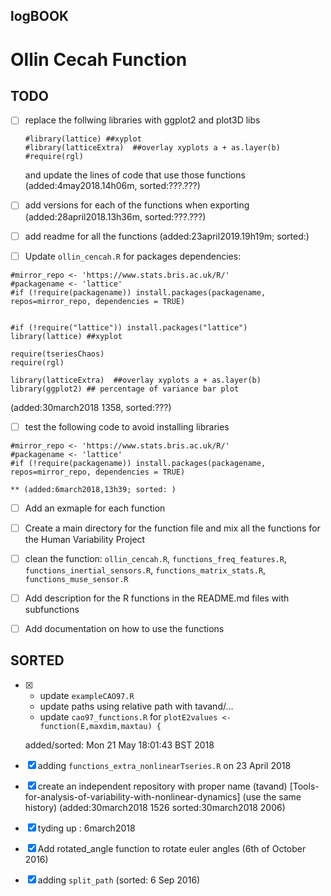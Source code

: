logBOOK
---



# Ollin Cecah Function

## TODO


* [ ] replace the follwing libraries with ggplot2 and plot3D libs
	```
	#library(lattice) ##xyplot
	#library(latticeExtra)  ##overlay xyplots a + as.layer(b)
	#require(rgl)
	```
	and update the lines of code that use those functions
	(added:4may2018.14h06m, sorted:???.???)



* [ ] add versions for each of the functions when exporting 
	(added:28april2018.13h36m, sorted:???.???)

* [ ] add readme for all the functions
	(added:23april2019.19h19m; sorted:)

* [ ] Update `ollin_cencah.R` for packages dependencies:

```
#mirror_repo <- 'https://www.stats.bris.ac.uk/R/'
#packagename <- 'lattice'
#if (!require(packagename)) install.packages(packagename, repos=mirror_repo, dependencies = TRUE) 


#if (!require("lattice")) install.packages("lattice")
library(lattice) ##xyplot

require(tseriesChaos)
require(rgl)

library(latticeExtra)  ##overlay xyplots a + as.layer(b)
library(ggplot2) ## percentage of variance bar plot

```

(added:30march2018 1358, sorted:???)





* [ ] test the following code to avoid installing libraries 
```
#mirror_repo <- 'https://www.stats.bris.ac.uk/R/'
#packagename <- 'lattice'
#if (!require(packagename)) install.packages(packagename, repos=mirror_repo, dependencies = TRUE) 
```
	** (added:6march2018,13h39; sorted: )

* [ ] Add an exmaple for each function

* [ ] Create a main directory for the function file and mix all the functions for   the Human Variability Project


* [ ] clean the function: `ollin_cencah.R`, `functions_freq_features.R`,
`functions_inertial_sensors.R`, `functions_matrix_stats.R`, `functions_muse_sensor.R`

* [ ] Add description for the R functions in the README.md files with subfunctions

* [ ] Add documentation on how to use the functions


## SORTED

* [x] 	* update `exampleCAO97.R`
	* update paths using relative path with tavand/...
	* update `cao97_functions.R` for `plotE2values <- function(E,maxdim,maxtau) {`
	

	added/sorted: Mon 21 May 18:01:43 BST 2018


* [x] adding `functions_extra_nonlinearTseries.R` on 23 April 2018


* [x] create an independent repository with proper name  (tavand)
	[Tools-for-analysis-of-variability-with-nonlinear-dynamics] 
	(use the same history)
	(added:30march2018 1526 sorted:30march2018 2006)



* [x] tyding up : 6march2018
* [x]  Add rotated_angle function to rotate euler angles (6th of October 2016)
* [x] adding `split_path` (sorted: 6 Sep 2016)


